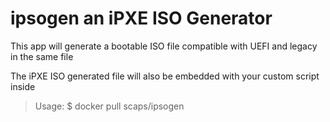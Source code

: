 # ipsogen an iPXE ISO Generator 

This app will generate a bootable ISO file compatible with UEFI and legacy in the same file

The iPXE ISO generated file will also be embedded with your custom script inside

>Usage:
 $ docker pull scaps/ipsogen


